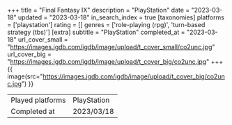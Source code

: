 +++
title = "Final Fantasy IX"
description = "PlayStation"
date = "2023-03-18"
updated = "2023-03-18"
in_search_index = true
[taxonomies]
platforms = ['playstation']
rating = []
genres = ['role-playing (rpg)', 'turn-based strategy (tbs)']
[extra]
subtitle = "PlayStation"
completed_at = "2023-03-18"
url_cover_small = "https://images.igdb.com/igdb/image/upload/t_cover_small/co2unc.jpg"
url_cover_big = "https://images.igdb.com/igdb/image/upload/t_cover_big/co2unc.jpg"
+++
{{ image(src="https://images.igdb.com/igdb/image/upload/t_cover_big/co2unc.jpg") }}

|              |            |
| ------------ | ---------- |
| Played platforms    | PlayStation |
| Completed at | 2023/03/18 |

